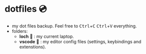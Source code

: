 # dotfiles :cd:

- my dot files backup. Feel free to <kbd>Ctrl</kbd>+<kbd>C</kbd>  <kbd>Ctrl</kbd>+<kbd>V</kbd> everything.
- folders:
  - **loch** :mount_fuji: : my current laptop.
  - **vscode** :blue_book: : my editor config files (settings, keybindings and extenstions).